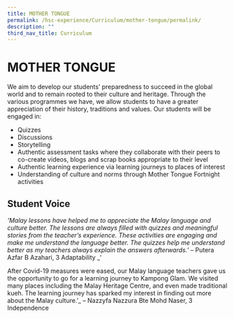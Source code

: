 ```yaml
---
title: MOTHER TONGUE
permalink: /hsc-experience/Curriculum/mother-tongue/permalink/
description: ""
third_nav_title: Curriculum
---
```


MOTHER TONGUE
=============

We aim to develop our students’ preparedness to succeed in the global world and to remain rooted to their culture and heritage. Through the various programmes we have, we allow students to have a greater appreciation of their history, traditions and values. Our students will be engaged in:  
  

*   Quizzes
*   Discussions
*   Storytelling
*   Authentic assessment tasks where they collaborate with their peers to co-create videos, blogs and scrap books appropriate to their level
*   Authentic learning experience via learning journeys to places of interest
*   Understanding of culture and norms through Mother Tongue Fortnight activities

Student Voice
-------------

_‘Malay lessons have helped me to appreciate the Malay language and culture better. The lessons are always filled with quizzes and meaningful stories from the teacher’s experience. These activities are engaging and make me understand the language better. The quizzes help me understand better as my teachers always explain the answers afterwards.’_ – Putera Azfar B Azahari, 3 Adaptability _‘  
  
After Covid-19 measures were eased, our Malay language teachers gave us the opportunity to go for a learning journey to Kampong Glam. We visited many places including the Malay Heritage Centre, and even made traditional kueh. The learning journey has sparked my interest in finding out more about the Malay culture.’_ – Nazzyfa Nazzura Bte Mohd Naser, 3 Independence